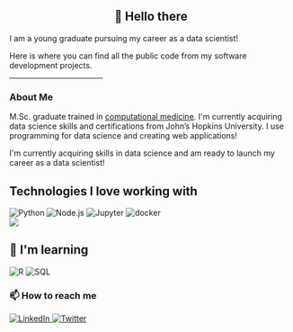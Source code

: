
<div align="center">
  
## :wave: Hello there

</div>

I am a young graduate pursuing my career as a data scientist!

Here is where you can find all the public code from my software development projects.

<hr width="33%">

### About Me

M.Sc. graduate trained in [computational medicine](https://ir.lib.uwo.ca/etd/8824/). I'm currently acquiring data science skills and certifications from John’s Hopkins University. I use programming for data science and creating web applications!

I'm currently acquiring skills in data science and am ready to launch my career as a data scientist!

## Technologies I love working with

<div display="flex">
  <img src="https://img.shields.io/badge/Python-3776AB.svg?style=for-the-badge&logo=python&logoColor=white" alt="Python"/>
  <img src="https://img.shields.io/badge/Node.js-43853D.svg?style=for-the-badge&logo=nodedotjs&logoColor=white" alt="Node.js"/>
  <!-- Pytorch -->
  <!-- <img src="https://img.shields.io/badge/PyTorch-EE4C2C.svg?style=for-the-badge&logo=pytorch&logoColor=white" alt="PyTorch"/> -->
  <!-- Jupyter Notebooks -->
  <img src="https://img.shields.io/badge/Jupyter-F37626.svg?style=for-the-badge&logo=Jupyter&logoColor=white" alt="Jupyter"/>
    <!-- Docker -->
  <img src="https://img.shields.io/badge/docker-2496ED.svg?style=for-the-badge&logo=docker&logoColor=white" alt="docker"/>
</div>

<img align="center" src="https://github-readme-stats.vercel.app/api/top-langs/?username=tmhntr&layout=compact&theme=dark&hide_border=true" />


## :book: I'm learning

<div display="flex">
  <!-- R -->
  <img src="https://img.shields.io/badge/R-276DC3.svg?style=for-the-badge&logo=R&logoColor=white" alt="R"/>
  <!-- SQL -->
  <img src="https://img.shields.io/badge/SQL-025E8C.svg?style=for-the-badge&logo=MySQL&logoColor=white" alt="SQL"/>
</div>

### :mailbox: How to reach me

<div display="flex">
  <a href="https://www.linkedin.com/in/tmhntr/">
    <img src="https://img.shields.io/badge/linkedin-%230077B5.svg?style=for-the-badge&logo=linkedin&logoColor=white" alt="LinkedIn"/>
  </a>
  <a href="https://twitter.com/timhunterdev">
    <img src="https://img.shields.io/badge/tmhntr-%231DA1F2.svg?style=for-the-badge&logo=Twitter&logoColor=white" alt="Twitter"/>
  </a>
  <!-- <a href="https://timhunter.dev">
    <img src="https://img.shields.io/badge/timhunter.dev-12100E?style=for-the-badge&logo=about.me&logoColor=white" alt="Medium"/>
  </a> -->
</div>

